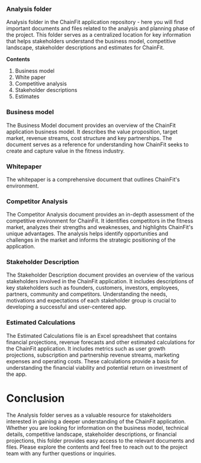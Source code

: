 ### **Analysis folder**

Analysis folder in the ChainFit application repository - here you will find important documents and files related to the analysis and planning phase of the project. This folder serves as a centralized location for key information that helps stakeholders understand the business model, competitive landscape, stakeholder descriptions and estimates for ChainFit.

**Contents**
1. Business model
2. White paper
3. Competitive analysis
4. Stakeholder descriptions
5. Estimates


### **Business model**
The Business Model document provides an overview of the ChainFit application business model. It describes the value proposition, target market, revenue streams, cost structure and key partnerships. The document serves as a reference for understanding how ChainFit seeks to create and capture value in the fitness industry.

### **Whitepaper**
The whitepaper is a comprehensive document that outlines ChainFit's environment.

### **Competitor Analysis**
The Competitor Analysis document provides an in-depth assessment of the competitive environment for ChainFit. It identifies competitors in the fitness market, analyzes their strengths and weaknesses, and highlights ChainFit's unique advantages. The analysis helps identify opportunities and challenges in the market and informs the strategic positioning of the application.

### **Stakeholder Description**
The Stakeholder Description document provides an overview of the various stakeholders involved in the ChainFit application. It includes descriptions of key stakeholders such as founders, customers, investors, employees, partners, community and competitors. Understanding the needs, motivations and expectations of each stakeholder group is crucial to developing a successful and user-centered app.

### **Estimated Calculations**
The Estimated Calculations file is an Excel spreadsheet that contains financial projections, revenue forecasts and other estimated calculations for the ChainFit application. It includes metrics such as user growth projections, subscription and partnership revenue streams, marketing expenses and operating costs. These calculations provide a basis for understanding the financial viability and potential return on investment of the app.

# Conclusion
The Analysis folder serves as a valuable resource for stakeholders interested in gaining a deeper understanding of the ChainFit application. Whether you are looking for information on the business model, technical details, competitive landscape, stakeholder descriptions, or financial projections, this folder provides easy access to the relevant documents and files. Please explore the contents and feel free to reach out to the project team with any further questions or inquiries.


